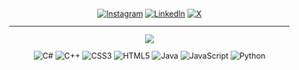 <div align="center">

[![Instagram](https://img.shields.io/badge/Instagram-%23E4405F.svg?logo=Instagram&logoColor=white)](https://instagram.com/emrenos) [![LinkedIn](https://img.shields.io/badge/LinkedIn-%230077B5.svg?logo=linkedin&logoColor=white)](https://linkedin.com/in/erenemrearik) [![X](https://img.shields.io/badge/X-black.svg?logo=X&logoColor=white)](https://x.com/emrenosu)

---

![](https://github-readme-stats.vercel.app/api/top-langs/?username=erenemrearik&theme=dark&hide_border=true&include_all_commits=false&count_private=false&layout=compact)

![C#](https://img.shields.io/badge/c%23-%23239120.svg?style=for-the-badge&logo=csharp&logoColor=white) ![C++](https://img.shields.io/badge/c++-%2300599C.svg?style=for-the-badge&logo=c%2B%2B&logoColor=white) ![CSS3](https://img.shields.io/badge/css3-%231572B6.svg?style=for-the-badge&logo=css3&logoColor=white) ![HTML5](https://img.shields.io/badge/html5-%23E34F26.svg?style=for-the-badge&logo=html5&logoColor=white) ![Java](https://img.shields.io/badge/java-%23ED8B00.svg?style=for-the-badge&logo=openjdk&logoColor=white) ![JavaScript](https://img.shields.io/badge/javascript-%23323330.svg?style=for-the-badge&logo=javascript&logoColor=%23F7DF1E) ![Python](https://img.shields.io/badge/python-3670A0?style=for-the-badge&logo=python&logoColor=ffdd54)

</div>
